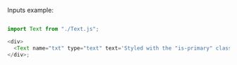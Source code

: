 Inputs example:

```js

import Text from "./Text.js";

<div>
  <Text name="txt" type="text" text='Styled with the "is-primary" class' value="Joe" />
</div>;
```
